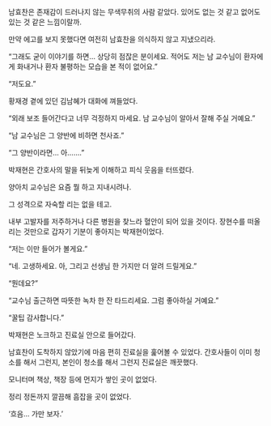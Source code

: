 남효찬은 존재감이 드러나지 않는 무색무취의 사람 같았다. 있어도 없는 것 같고 없어도 있는 것 같은 느낌이랄까.

만약 에고를 보지 못했다면 여전히 남효찬을 의식하지 않고 지냈으리라.

“그래도 굳이 이야기를 하면… 상당히 점잖은 분이세요. 적어도 저는 남 교수님이 환자에게 화내거나 환자 불평하는 모습을 본 적이 없어요.”

“저도요.”

황재경 곁에 있던 김남혜가 대화에 껴들었다.

“외래 보조 들어간다고 너무 걱정하지 마세요. 남 교수님이 알아서 잘해 주실 거예요.”

“남 교수님은 그 양반에 비하면 천사죠.”

“그 양반이라면… 아…….”

박재현은 간호사의 말을 뒤늦게 이해하고 피식 웃음을 터뜨렸다.

양아치 교수님은 요즘 뭘 하고 지내시려나.

그 성격으로 자숙할 리는 없을 테고.

내부 고발자를 저주하거나 다른 병원을 찾느라 혈안이 되어 있을 것이다. 장현수를 떠올리는 것만으로 갑자기 기분이 좋아지는 박재현이었다.

“저는 이만 들어가 볼게요.”

“네. 고생하세요. 아, 그리고 선생님 한 가지만 더 알려 드릴게요.”

“뭔데요?”

“교수님 출근하면 따뜻한 녹차 한 잔 타드리세요. 그럼 좋아하실 거예요.”

“꿀팁 감사합니다.”

박재현은 노크하고 진료실 안으로 들어갔다.

남효찬이 도착하지 않았기에 마음 편히 진료실을 훑어볼 수 있었다. 간호사들이 이미 청소를 해서 그런지, 본인이 청소를 해서 그런지 진료실은 깨끗했다.

모니터며 책상, 책장 등에 먼지가 쌓인 곳이 없었다.

정리 정돈까지 깔끔해 흠잡을 곳이 없었다.

‘흐음… 가만 보자.’